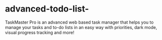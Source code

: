 # advanced-todo-list-
TaskMaster Pro is an advanced web based task manager that helps you to manage your tasks and to-do lists in an easy way with priorities, dark mode, visual progress tracking and more!
